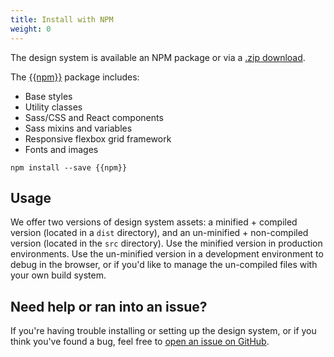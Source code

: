 ```yaml
---
title: Install with NPM
weight: 0
---
```


The design system is available an NPM package or via a <a href="{{root}}/download.zip">.zip download</a>.

The [{{npm}}](https://www.npmjs.com/package/{{npm}}) package includes:

- Base styles
- Utility classes
- Sass/CSS and React components
- Sass mixins and variables
- Responsive flexbox grid framework
- Fonts and images

```
npm install --save {{npm}}
```

<h2>Usage</h2>

We offer two versions of design system assets: a minified + compiled version (located in a `dist` directory), and an un-minified + non-compiled version (located in the `src` directory). Use the minified version in production environments. Use the un-minified version in a development environment to debug in the browser, or if you'd like to manage the un-compiled files with your own build system.

<h2 id="need-help" class="ds-h2 ds-u-color--primary-darker">Need help or ran into an issue?</h2>

If you're having trouble installing or setting up the design system, or if you think you've found a bug, feel free to [open an issue on GitHub]({{githubUrl}}/issues).
